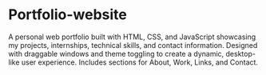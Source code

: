 # Portfolio-website
A personal web portfolio built with HTML, CSS, and JavaScript showcasing my projects, internships, technical skills, and contact information. Designed with draggable windows and theme toggling to create a dynamic, desktop-like user experience. Includes sections for About, Work, Links, and Contact.
